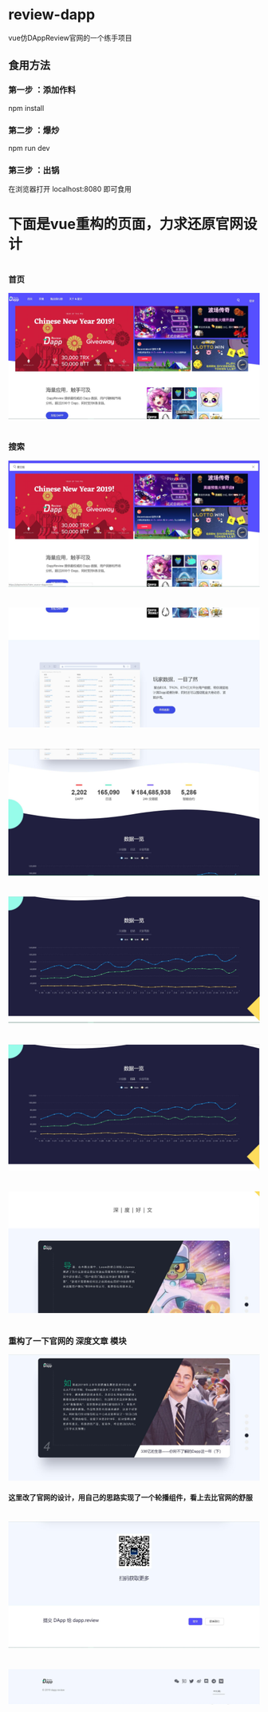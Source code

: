 
# review-dapp
vue仿DAppReview官网的一个练手项目

## 食用方法

### 第一步 ：添加作料

npm install 

### 第二步 ：爆炒

npm run dev 

### 第三步 ：出锅

在浏览器打开 localhost:8080 即可食用
 
# 

# 下面是vue重构的页面，力求还原官网设计

# 

#
### 首页
![](https://github.com/KamyoChae/review-dapp/blob/master/_demo_image/index_1_static.JPG)

#
### 搜索
![](https://github.com/KamyoChae/review-dapp/blob/master/_demo_image/index_1_search.JPG)

#
### 
![](https://github.com/KamyoChae/review-dapp/blob/master/_demo_image/index_2.JPG)

#
###
![](https://github.com/KamyoChae/review-dapp/blob/master/_demo_image/index_3.JPG)

#
###
![](https://github.com/KamyoChae/review-dapp/blob/master/_demo_image/index_4.JPG)

#
###
![](https://github.com/KamyoChae/review-dapp/blob/master/_demo_image/index_4_user.JPG)

#
###
![](https://github.com/KamyoChae/review-dapp/blob/master/_demo_image/index_5.JPG)

#
### 重构了一下官网的 深度文章 模块
![](https://github.com/KamyoChae/review-dapp/blob/master/_demo_image/index_5_slider.JPG)

#### 这里改了官网的设计，用自己的思路实现了一个轮播组件，看上去比官网的舒服

#
###
![](https://github.com/KamyoChae/review-dapp/blob/master/_demo_image/index_6.JPG)


#
###
![](https://github.com/KamyoChae/review-dapp/blob/master/_demo_image/index_7.JPG)